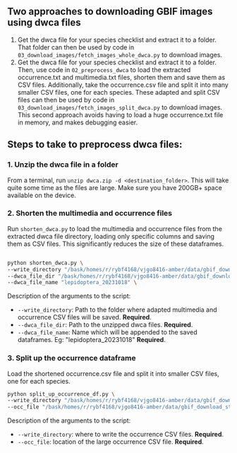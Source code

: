 ## Two approaches to downloading GBIF images using dwca files

1. Get the dwca file for your species checklist and extract it to a folder. That folder can then be used by code in `03_download_images/fetch_images_whole_dwca.py` to download images.
2. Get the dwca file for your species checklist and extract it to a folder. Then, use code in `02_preprocess_dwca` to load the extracted occurrence.txt and multimedia.txt files, shorten them and save them as CSV files. Additionally, take the occurrence.csv file and split it into many smaller CSV files, one for each species. These adapted and split CSV files can then be used by code in `03_download_images/fetch_images_split_dwca.py` to download images.
This second approach avoids having to load a huge occurrence.txt file in memory, and makes debugging easier.

## Steps to take to preprocess dwca files:

### 1. Unzip the dwca file in a folder

From a terminal, run `unzip dwca.zip -d <destination_folder>`. This will take quite some time as the files are large. Make sure you have 200GB+ space available on the device.

### 2. Shorten the multimedia and occurrence files
Run `shorten_dwca.py` to load the multimedia and occurrence files from the extracted dwca file directory, loading only specific columns and saving them as CSV files. This significantly reduces the size of these dataframes.

```bash

python shorten_dwca.py \
--write_directory "/bask/homes/r/rybf4168/vjgo8416-amber/data/gbif_download_standalone/dwca_preprocessed/" \
--dwca_file_dir "/bask/homes/r/rybf4168/vjgo8416-amber/data/gbif_download_standalone/dwca_files/lepidoptera_20231018/"
--dwca_file_name "lepidoptera_20231018" \
```

Description of the arguments to the script:
* `--write_directory`: Path to the folder where adapted multimedia and occurrence CSV files will be saved. **Required**.
* `--dwca_file_dir`: Path to the unzipped dwca files. **Required**.
* `--dwca_file_name`: Name which will be appended to the saved dataframes. Eg: "lepidoptera_20231018" **Required**.

### 3. Split up the occurrence dataframe

Load the shortened occurrence.csv file and split it into smaller CSV files, one for each species.

```bash
python split_up_occurrence_df.py \
--write_directory "/bask/homes/r/rybf4168/vjgo8416-amber/data/gbif_download_standalone/dwca_preprocessed/occurrence_dataframes_20231018/" \
--occ_file "/bask/homes/r/rybf4168/vjgo8416-amber/data/gbif_download_standalone/dwca_preprocessed/occurrence_lepidoptera_20231018.csv"

```

Description of the arguments to the script:
* `--write_directory`: where to write the occurrence CSV files. **Required**.
* `--occ_file`: location of the large occurrence CSV file. **Required**.
